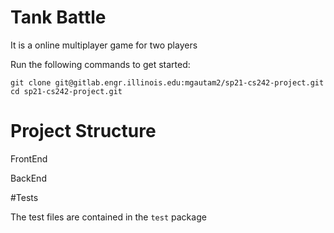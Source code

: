 # Tank Battle

It is a online multiplayer game for two players

Run the following commands to get started:
```
git clone git@gitlab.engr.illinois.edu:mgautam2/sp21-cs242-project.git
cd sp21-cs242-project.git
```

# Project Structure

FrontEnd

BackEnd

#Tests

The test files are contained in the `test` package

